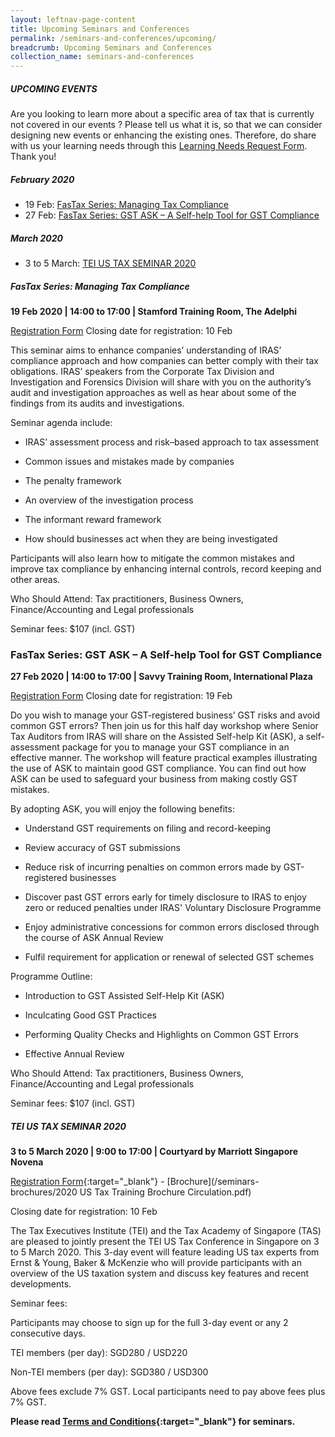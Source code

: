 ```yaml
---
layout: leftnav-page-content
title: Upcoming Seminars and Conferences
permalink: /seminars-and-conferences/upcoming/
breadcrumb: Upcoming Seminars and Conferences
collection_name: seminars-and-conferences
---
```



##### **UPCOMING EVENTS**
Are you looking to learn more about a specific area of tax that is currently not covered in our events ? 
Please tell us what it is, so that we can consider designing new events or enhancing the existing ones.
Therefore, do share with us your learning needs through this [Learning Needs Request Form](https://form.gov.sg/5d2c51283703d80011e52615). Thank you!



##### **February 2020**

* 19 Feb: [FasTax Series: Managing Tax Compliance](/seminars-and-conferences/upcoming/#MTC-ta-id)
* 27 Feb: [FasTax Series: GST ASK – A Self-help Tool for GST Compliance](/seminars-and-conferences/upcoming/#GST-ASK-ta-id)

##### **March 2020**

* 3 to 5 March: [TEI US TAX SEMINAR 2020](/seminars-and-conferences/upcoming/#2020TEI-ta-id)


<a id="MTC-ta-id"></a>
##### **FasTax Series: Managing Tax Compliance**
**19 Feb 2020 | 14:00 to 17:00 | Stamford Training Room, The Adelphi**

[Registration Form](https://forms.gle/zUHptGtEe4CKf9Ez7)
Closing date for registration: 10 Feb

This seminar aims to enhance companies’ understanding of IRAS’ compliance approach and how companies can better comply with their tax obligations.  IRAS’ speakers from the Corporate Tax Division and  Investigation and Forensics Division will share with you on the authority’s audit and investigation approaches as well as hear about some of the findings from its audits and investigations.

Seminar agenda include:

* IRAS’ assessment process and risk–based approach to tax assessment

* Common issues and mistakes made by companies

* The penalty framework

* An overview of the investigation process

* The informant reward framework

* How should businesses act when they are being investigated

Participants will also learn how to mitigate the common mistakes and improve tax compliance by enhancing internal controls, record keeping and other areas.

Who Should Attend: Tax practitioners, Business Owners, Finance/Accounting and Legal professionals

Seminar fees: $107 (incl. GST)


<a id="GST-ASK-ta-id"></a>
### **FasTax Series: GST ASK – A Self-help Tool for GST Compliance**
**27 Feb 2020 | 14:00 to 17:00 | Savvy Training Room, International Plaza**

[Registration Form](https://forms.gle/pMjYfqd52RYFezVr6)
Closing date for registration: 19 Feb

Do you wish to manage your GST-registered business’ GST risks and avoid common GST errors? 
Then join us for this half day workshop where Senior Tax Auditors from IRAS will share on the Assisted Self-help Kit (ASK), a self-assessment package for you to manage your GST compliance in an effective manner.  The workshop will feature practical examples illustrating the use of ASK to maintain good GST compliance. You can find out how ASK can be used to safeguard your business from making costly GST mistakes.

By adopting ASK, you will enjoy the following benefits:

* Understand GST requirements on filing and record-keeping

* Review accuracy of GST submissions

* Reduce risk of incurring penalties on common errors made by GST-registered businesses

* Discover past GST errors early for timely disclosure to IRAS to enjoy zero or reduced penalties under IRAS' Voluntary Disclosure Programme

* Enjoy administrative concessions for common errors disclosed through the course of ASK Annual Review

* Fulfil requirement for application or renewal of selected GST schemes

Programme Outline:

* Introduction to GST Assisted Self-Help Kit (ASK)

* Inculcating Good GST Practices

* Performing Quality Checks and Highlights on Common GST Errors

* Effective Annual Review

Who Should Attend: Tax practitioners, Business Owners, Finance/Accounting and Legal professionals

Seminar fees: $107 (incl. GST)




<a id="2020TEI-ta-id"></a>
##### **TEI US TAX SEMINAR 2020**
**3 to 5 March 2020 | 9:00 to 17:00 | Courtyard by Marriott Singapore Novena**

[Registration Form](https://forms.gle/JjtaWsJHAPGE17Mq5){:target="_blank"} - [Brochure](/seminars-brochures/2020 US Tax Training Brochure Circulation.pdf)

Closing date for registration: 10 Feb

The Tax Executives Institute (TEI) and the Tax Academy of Singapore (TAS) are pleased to jointly present the TEI US Tax Conference in Singapore on 3 to 5 March 2020.  This 3-day event will feature leading US tax experts from Ernst & Young, Baker & McKenzie who will provide participants with an overview of the US taxation system and discuss key features and recent developments.

Seminar fees:

Participants may choose to sign up for the full 3-day event or any 2 consecutive days.

TEI members (per day): SGD280 / USD220

Non-TEI members (per day): SGD380 / USD300

Above fees exclude 7% GST.  Local participants need to pay above fees plus 7% GST.










**Please read [Terms and Conditions](https://production-iras-tax-academy.netlify.com/executive-tax-programmes/terms-and-conditions/){:target="_blank"} for seminars.**
